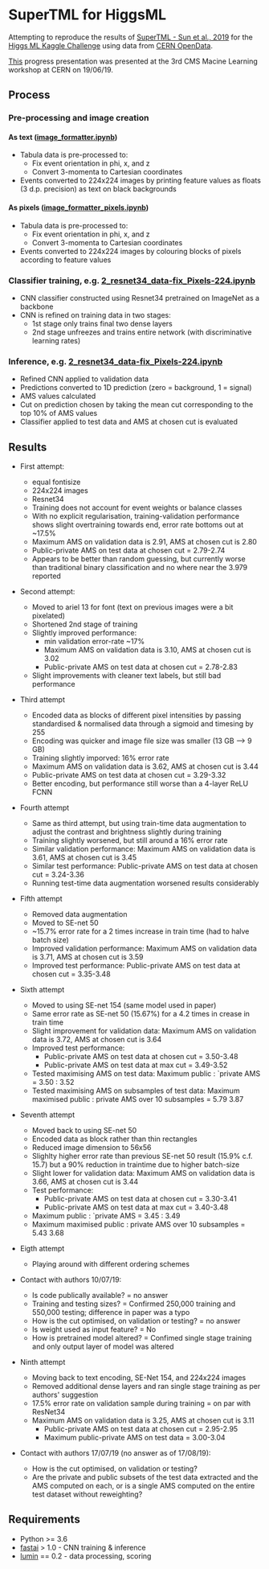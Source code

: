 # SuperTML for HiggsML

Attempting to reproduce the results of [SuperTML - Sun et al., 2019](https://arxiv.org/abs/1903.06246) for the [Higgs ML Kaggle Challenge](https://www.kaggle.com/c/higgs-boson) using data from [CERN OpenData](http://opendata.cern.ch/record/328).

[This](https://github.com/GilesStrong/SuperTML_HiggsML_Test/blob/master/presentations/GS_CMSML_SuperTML.pdf) progress presentation was presented at the 3rd CMS Macine Learning workshop at CERN on 19/06/19.

## Process

### Pre-processing and image creation 

#### As text ([image_formatter.ipynb](https://github.com/GilesStrong/SuperTML_HiggsML_Test/blob/master/notebooks/image_formatter.ipynb))

- Tabula data is pre-processed to:
  - Fix event orientation in phi, x, and z
  - Convert 3-momenta to Cartesian coordinates
- Events converted to 224x224 images by printing feature values as floats (3 d.p. precision) as text on black backgrounds

#### As pixels ([image_formatter_pixels.ipynb](https://github.com/GilesStrong/SuperTML_HiggsML_Test/blob/master/notebooks/image_formatter_pixels.ipynb))

- Tabula data is pre-processed to:
  - Fix event orientation in phi, x, and z
  - Convert 3-momenta to Cartesian coordinates
- Events converted to 224x224 images by colouring blocks of pixels according to feature values

### Classifier training, e.g. [2_resnet34_data-fix_Pixels-224.ipynb](https://github.com/GilesStrong/SuperTML_HiggsML_Test/blob/master/notebooks/2_resnet34_data-fix_Pixels-224.ipynb)

- CNN classifier constructed using Resnet34 pretrained on ImageNet as a backbone
- CNN is refined on training data in two stages:
  - 1st stage only trains final two dense layers
  - 2nd stage unfreezes and trains entire network (with discriminative learning rates)

### Inference, e.g. [2_resnet34_data-fix_Pixels-224.ipynb](https://github.com/GilesStrong/SuperTML_HiggsML_Test/blob/master/notebooks/2_resnet34_data-fix_Pixels-224.ipynb)

- Refined CNN applied to validation data
- Predictions converted to 1D prediction (zero = background, 1 = signal)
- AMS values calculated
- Cut on prediction chosen by taking the mean cut corresponding to the top 10% of AMS values
- Classifier applied to test data and AMS at chosen cut is evaluated

## Results

- First attempt:
  - equal fontisize
  - 224x224 images
  - Resnet34
  - Training does not account for event weights or balance classes
  - With no explicit regularisation, training-validation performance shows slight overtraining towards end, error rate bottoms out at ~17.5%
  - Maximum AMS on validation data is 2.91, AMS at chosen cut is 2.80
  - Public-private AMS on test data at chosen cut = 2.79-2.74
  - Appears to be better than random guessing, but currently worse than traditional binary classification and no where near the 3.979 reported

- Second attempt:
  - Moved to ariel 13 for font (text on previous images were a bit pixelated)
  - Shortened 2nd stage of training
  - Slightly improved performance:
    - min validation error-rate ~17%
    - Maximum AMS on validation data is 3.10, AMS at chosen cut is 3.02
    - Public-private AMS on test data at chosen cut = 2.78-2.83
  - Slight improvements with cleaner text labels, but still bad performance

- Third attempt
  - Encoded data as blocks of different pixel intensities by passing standardised & normalised data through a sigmoid and timesing by 255
  - Encoding was quicker and image file size was smaller (13 GB --> 9 GB)
  - Training slightly imporved: 16% error rate
  - Maximum AMS on validation data is 3.62, AMS at chosen cut is 3.44
  - Public-private AMS on test data at chosen cut = 3.29-3.32
  - Better encoding, but performance still worse than a 4-layer ReLU FCNN

- Fourth attempt
  - Same as third attempt, but using train-time data augmentation to adjust the contrast and brightness slightly during training
  - Training slightly worsened, but still around a 16% error rate
  - Similar validation performance: Maximum AMS on validation data is 3.61, AMS at chosen cut is 3.45
  - Similar test performance: Public-private AMS on test data at chosen cut = 3.24-3.36
  - Running test-time data augmentation worsened results considerably

- Fifth attempt
  - Removed data augmentation
  - Moved to SE-net 50
  - ~15.7% error rate for a 2 times increase in train time (had to halve batch size)
  - Improved validation performance: Maximum AMS on validation data is 3.71, AMS at chosen cut is 3.59
  - Improved test performance: Public-private AMS on test data at chosen cut = 3.35-3.48

- Sixth attempt
  - Moved to using SE-net 154 (same model used in paper)
  - Same error rate as SE-net 50 (15.67%) for a 4.2 times in crease in train time
  - Slight improvement for validation data: Maximum AMS on validation data is 3.72, AMS at chosen cut is 3.64
  - Improved test performance:
    - Public-private AMS on test data at chosen cut = 3.50-3.48
    - Public-private AMS on test data at max cut    = 3.49-3.52
  - Tested maximising AMS on test data: Maximum public : `private AMS = 3.50 : 3.52
  - Tested maximising AMS on subsamples of test data: Maximum maximised public : private AMS  over 10 subsamples = 5.79	3.87

- Seventh attempt
  - Moved back to using SE-net 50
  - Encoded data as block rather than thin rectangles
  - Reduced image dimension to 56x56
  - Slighlty higher error rate than previous SE-net 50 result (15.9% c.f. 15.7) but a 90% reduction in traintime due to higher batch-size
  - Slight lower for validation data: Maximum AMS on validation data is 3.66, AMS at chosen cut is 3.44
  - Test performance:
    - Public-private AMS on test data at chosen cut = 3.30-3.41
    - Public-private AMS on test data at max cut    = 3.40-3.48
  - Maximum public : `private AMS = 3.45 : 3.49
  - Maximum maximised public : private AMS over 10 subsamples = 5.43	3.68

- Eigth attempt
  - Playing around with different ordering schemes

- Contact with authors 10/07/19:
  - Is code publically available? = no answer
  - Training and testing sizes? = Confirmed 250,000 training and 550,000 testing; difference in paper was a typo
  - How is the cut optimised, on validation or testing? = no answer
  - Is weight used as input feature? = No
  - How is pretrained model altered? =  Confimed single stage training and only output layer of model was altered

- Ninth attempt
  - Moving back to text encoding, SE-Net 154, and 224x224 images
  - Removed additional dense layers and ran single stage training as per authors' suggestion
  - 17.5% error rate on validation sample during training = on par with ResNet34
  - Maximum AMS on validation data is 3.25, AMS at chosen cut is 3.11
    - Public-private AMS on test data at chosen cut = 2.95-2.95
    - Maximum public-private AMS on test data = 3.00-3.04

- Contact with authors 17/07/19 (no answer as of 17/08/19):
  - How is the cut optimised, on validation or testing?
  - Are the private and public subsets of the test data extracted and the AMS computed on each, or is a single AMS computed on the entire test dataset without reweighting?


## Requirements

- Python >= 3.6
- [fastai](https://github.com/fastai/fastai) > 1.0 - CNN training & inference
- [lumin](https://github.com/GilesStrong/lumin) == 0.2 - data processing, scoring
